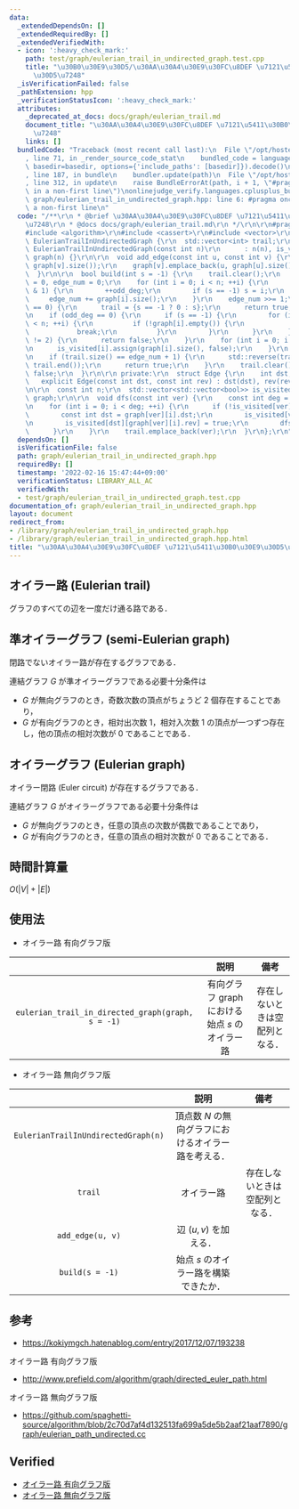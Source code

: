 ```yaml
---
data:
  _extendedDependsOn: []
  _extendedRequiredBy: []
  _extendedVerifiedWith:
  - icon: ':heavy_check_mark:'
    path: test/graph/eulerian_trail_in_undirected_graph.test.cpp
    title: "\u30B0\u30E9\u30D5/\u30AA\u30A4\u30E9\u30FC\u8DEF \u7121\u5411\u30B0\u30E9\
      \u30D5\u7248"
  _isVerificationFailed: false
  _pathExtension: hpp
  _verificationStatusIcon: ':heavy_check_mark:'
  attributes:
    _deprecated_at_docs: docs/graph/eulerian_trail.md
    document_title: "\u30AA\u30A4\u30E9\u30FC\u8DEF \u7121\u5411\u30B0\u30E9\u30D5\
      \u7248"
    links: []
  bundledCode: "Traceback (most recent call last):\n  File \"/opt/hostedtoolcache/Python/3.10.4/x64/lib/python3.10/site-packages/onlinejudge_verify/documentation/build.py\"\
    , line 71, in _render_source_code_stat\n    bundled_code = language.bundle(stat.path,\
    \ basedir=basedir, options={'include_paths': [basedir]}).decode()\n  File \"/opt/hostedtoolcache/Python/3.10.4/x64/lib/python3.10/site-packages/onlinejudge_verify/languages/cplusplus.py\"\
    , line 187, in bundle\n    bundler.update(path)\n  File \"/opt/hostedtoolcache/Python/3.10.4/x64/lib/python3.10/site-packages/onlinejudge_verify/languages/cplusplus_bundle.py\"\
    , line 312, in update\n    raise BundleErrorAt(path, i + 1, \"#pragma once found\
    \ in a non-first line\")\nonlinejudge_verify.languages.cplusplus_bundle.BundleErrorAt:\
    \ graph/eulerian_trail_in_undirected_graph.hpp: line 6: #pragma once found in\
    \ a non-first line\n"
  code: "/**\r\n * @brief \u30AA\u30A4\u30E9\u30FC\u8DEF \u7121\u5411\u30B0\u30E9\u30D5\
    \u7248\r\n * @docs docs/graph/eulerian_trail.md\r\n */\r\n\r\n#pragma once\r\n\
    #include <algorithm>\r\n#include <cassert>\r\n#include <vector>\r\n\r\nstruct\
    \ EulerianTrailInUndirectedGraph {\r\n  std::vector<int> trail;\r\n\r\n  explicit\
    \ EulerianTrailInUndirectedGraph(const int n)\r\n      : n(n), is_visited(n),\
    \ graph(n) {}\r\n\r\n  void add_edge(const int u, const int v) {\r\n    graph[u].emplace_back(v,\
    \ graph[v].size());\r\n    graph[v].emplace_back(u, graph[u].size() - 1);\r\n\
    \  }\r\n\r\n  bool build(int s = -1) {\r\n    trail.clear();\r\n    int odd_deg\
    \ = 0, edge_num = 0;\r\n    for (int i = 0; i < n; ++i) {\r\n      if (graph[i].size()\
    \ & 1) {\r\n        ++odd_deg;\r\n        if (s == -1) s = i;\r\n      }\r\n \
    \     edge_num += graph[i].size();\r\n    }\r\n    edge_num >>= 1;\r\n    if (edge_num\
    \ == 0) {\r\n      trail = {s == -1 ? 0 : s};\r\n      return true;\r\n    }\r\
    \n    if (odd_deg == 0) {\r\n      if (s == -1) {\r\n        for (int i = 0; i\
    \ < n; ++i) {\r\n          if (!graph[i].empty()) {\r\n            s = i;\r\n\
    \            break;\r\n          }\r\n        }\r\n      }\r\n    } else if (odd_deg\
    \ != 2) {\r\n      return false;\r\n    }\r\n    for (int i = 0; i < n; ++i) {\r\
    \n      is_visited[i].assign(graph[i].size(), false);\r\n    }\r\n    dfs(s);\r\
    \n    if (trail.size() == edge_num + 1) {\r\n      std::reverse(trail.begin(),\
    \ trail.end());\r\n      return true;\r\n    }\r\n    trail.clear();\r\n    return\
    \ false;\r\n  }\r\n\r\n private:\r\n  struct Edge {\r\n    int dst, rev;\r\n \
    \   explicit Edge(const int dst, const int rev) : dst(dst), rev(rev) {}\r\n  };\r\
    \n\r\n  const int n;\r\n  std::vector<std::vector<bool>> is_visited;\r\n  std::vector<std::vector<Edge>>\
    \ graph;\r\n\r\n  void dfs(const int ver) {\r\n    const int deg = graph[ver].size();\r\
    \n    for (int i = 0; i < deg; ++i) {\r\n      if (!is_visited[ver][i]) {\r\n\
    \        const int dst = graph[ver][i].dst;\r\n        is_visited[ver][i] = true;\r\
    \n        is_visited[dst][graph[ver][i].rev] = true;\r\n        dfs(dst);\r\n\
    \      }\r\n    }\r\n    trail.emplace_back(ver);\r\n  }\r\n};\r\n"
  dependsOn: []
  isVerificationFile: false
  path: graph/eulerian_trail_in_undirected_graph.hpp
  requiredBy: []
  timestamp: '2022-02-16 15:47:44+09:00'
  verificationStatus: LIBRARY_ALL_AC
  verifiedWith:
  - test/graph/eulerian_trail_in_undirected_graph.test.cpp
documentation_of: graph/eulerian_trail_in_undirected_graph.hpp
layout: document
redirect_from:
- /library/graph/eulerian_trail_in_undirected_graph.hpp
- /library/graph/eulerian_trail_in_undirected_graph.hpp.html
title: "\u30AA\u30A4\u30E9\u30FC\u8DEF \u7121\u5411\u30B0\u30E9\u30D5\u7248"
---
```

## オイラー路 (Eulerian trail)

グラフのすべての辺を一度だけ通る路である．


## 準オイラーグラフ (semi-Eulerian graph)

閉路でないオイラー路が存在するグラフである．

連結グラフ $G$ が準オイラーグラフである必要十分条件は
- $G$ が無向グラフのとき，奇数次数の頂点がちょうど $2$ 個存在することであり，
- $G$ が有向グラフのとき，相対出次数 $1$，相対入次数 $1$ の頂点が一つずつ存在し，他の頂点の相対次数が $0$ であることである．


## オイラーグラフ (Eulerian graph)

オイラー閉路 (Euler circuit) が存在するグラフである．

連結グラフ $G$ がオイラーグラフである必要十分条件は
- $G$ が無向グラフのとき，任意の頂点の次数が偶数であることであり，
- $G$ が有向グラフのとき，任意の頂点の相対次数が $0$ であることである．


## 時間計算量

$O(\lvert V \rvert + \lvert E \rvert)$


## 使用法

- オイラー路 有向グラフ版

||説明|備考|
|:--:|:--:|:--:|
|`eulerian_trail_in_directed_graph(graph, s = -1)`|有向グラフ $\mathrm{graph}$ における始点 $s$ のオイラー路|存在しないときは空配列となる．|

- オイラー路 無向グラフ版

||説明|備考|
|:--:|:--:|:--:|
|`EulerianTrailInUndirectedGraph(n)`|頂点数 $N$ の無向グラフにおけるオイラー路を考える．||
|`trail`|オイラー路|存在しないときは空配列となる．|
|`add_edge(u, v)`|辺 $(u, v)$ を加える．||
|`build(s = -1)`|始点 $s$ のオイラー路を構築できたか．||


## 参考

- https://kokiymgch.hatenablog.com/entry/2017/12/07/193238

オイラー路 有向グラフ版
- http://www.prefield.com/algorithm/graph/directed_euler_path.html

オイラー路 無向グラフ版
- https://github.com/spaghetti-source/algorithm/blob/2c70d7af4d132513fa699a5de5b2aaf21aaf7890/graph/eulerian_path_undirected.cc


## Verified

- [オイラー路 有向グラフ版](https://onlinejudge.u-aizu.ac.jp/solutions/problem/0225/review/4082901/emthrm/C++14)
- [オイラー路 無向グラフ版](https://yukicoder.me/submissions/701541)
